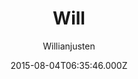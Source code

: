 ---
title: Will
github: https://github.com/willianjusten/will-jekyll-template
demo: https://willianjusten.github.io/will-jekyll-template/
author: Willianjusten
ssg:
  - Jekyll
cms:
  - Markdown
date: 2015-08-04T06:35:46.000Z
description: A simple Jekyll theme.
draft: true
publish_date: '2015-08-04T06:35:46Z'
update_date: '2020-10-05T15:31:49Z'
github_star: 376
github_fork: 439
---